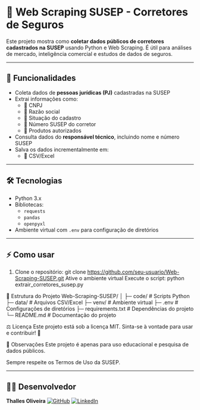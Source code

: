 # 🏦 Web Scraping SUSEP - Corretores de Seguros

Este projeto mostra como **coletar dados públicos de corretores cadastrados na SUSEP** usando Python e Web Scraping. É útil para análises de mercado, inteligência comercial e estudos de dados de seguros.  

---

## 🚀 Funcionalidades

- Coleta dados de **pessoas jurídicas (PJ)** cadastradas na SUSEP
- Extrai informações como:
  - 📇 CNPJ
  - 🏢 Razão social
  - 📜 Situação do cadastro
  - 🔢 Número SUSEP do corretor
  - 💼 Produtos autorizados
- Consulta dados do **responsável técnico**, incluindo nome e número SUSEP
- Salva os dados incrementalmente em:
  - 📄 CSV/Excel

---

## 🛠 Tecnologias

- Python 3.x
- Bibliotecas:
  - `requests`  
  - `pandas`  
  - `openpyxl`  
- Ambiente virtual com `.env` para configuração de diretórios

---

## ⚡ Como usar

1. Clone o repositório:
git clone https://github.com/seu-usuario/Web-Scraping-SUSEP.git
Ative o ambiente virtual
Execute o script:
python extrair_corretores_susep.py

📁 Estrutura do Projeto
Web-Scraping-SUSEP/
│
├─ code/                     # Scripts Python
├─ data/                     # Arquivos CSV/Excel
├─ venv/                     # Ambiente virtual
├─ .env                      # Configurações de diretórios
├─ requirements.txt          # Dependências do projeto
└─ README.md                 # Documentação do projeto

⚖️ Licença
Este projeto está sob a licença MIT.
Sinta-se à vontade para usar e contribuir! 👐

📌 Observações
Este projeto é apenas para uso educacional e pesquisa de dados públicos.

Sempre respeite os Termos de Uso da SUSEP.

---
## 👨‍💻 Desenvolvedor

**Thalles Oliveira**  [![GitHub](https://img.shields.io/badge/-000000?style=flat-square&logo=github)](https://github.com/thallescunhadeoliveira) [![LinkedIn](https://img.shields.io/badge/-in-0A66C2?style=flat-square&logo=linkedin&logoColor=white)](https://www.linkedin.com/in/thalles-cunha-de-oliveira/)
